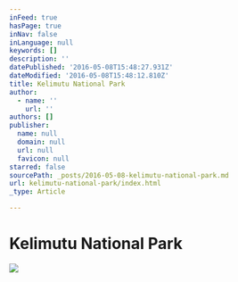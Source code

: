 ```yaml
---
inFeed: true
hasPage: true
inNav: false
inLanguage: null
keywords: []
description: ''
datePublished: '2016-05-08T15:48:27.931Z'
dateModified: '2016-05-08T15:48:12.810Z'
title: Kelimutu National Park
author:
  - name: ''
    url: ''
authors: []
publisher:
  name: null
  domain: null
  url: null
  favicon: null
starred: false
sourcePath: _posts/2016-05-08-kelimutu-national-park.md
url: kelimutu-national-park/index.html
_type: Article

---
```

# Kelimutu National Park
![](https://the-grid-user-content.s3-us-west-2.amazonaws.com/9ba8214b-9b43-4c22-a7ae-6a38226620f3.jpg)